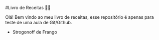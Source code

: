 #Livro de Receitas :man_cook:

Olá! Bem vindo ao meu livro de receitas, esse repositório é apenas para teste de uma aula de Git/Github.

* Strogonoff de Frango
